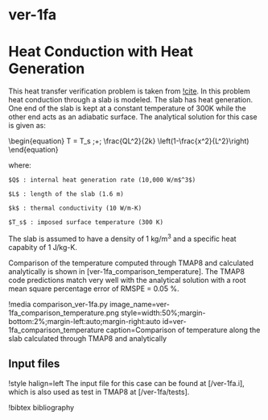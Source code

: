 # ver-1fa

# Heat Conduction with Heat Generation

This heat transfer verification problem is taken from [!cite](longhurst1992verification). In this problem heat conduction through a slab is modeled. The slab has heat generation. One end of the slab is kept at a constant temperature of 300K while the other end acts as an adiabatic surface. The analytical solution for this case is given as:

\begin{equation}
T = T_s \;+\; \frac{QL^2}{2k} \left(1-\frac{x^2}{L^2}\right)
\end{equation}

where:

    $Q$ : internal heat generation rate (10,000 W/m$^3$)

    $L$ : length of the slab (1.6 m)

    $k$ : thermal conductivity (10 W/m-K)

    $T_s$ : imposed surface temperature (300 K)


The slab is assumed to have a density of 1 kg/m$^3$ and a specific heat capabity of 1 J/kg-K.

Comparison of the temperature computed through TMAP8 and calculated analytically is shown in
[ver-1fa_comparison_temperature]. The TMAP8 code predictions match very well with
the analytical solution with a root mean square percentage error of RMSPE = 0.05 %.

!media comparison_ver-1fa.py
       image_name=ver-1fa_comparison_temperature.png
       style=width:50%;margin-bottom:2%;margin-left:auto;margin-right:auto
       id=ver-1fa_comparison_temperature
       caption=Comparison of temperature along the slab calculated
       through TMAP8 and analytically

## Input files

!style halign=left
The input file for this case can be found at [/ver-1fa.i], which is also used as test in TMAP8 at [/ver-1fa/tests].

!bibtex bibliography
